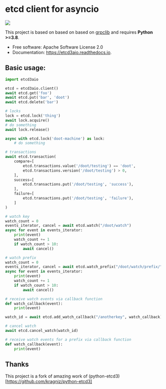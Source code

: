 # etcd client for asyncio

![](https://github.com/hron/etcd3aio/workflows/Build/badge.svg)

This project is based on based on based on [grpclib](https://github.com/vmagamedov/grpclib) and requires **Python >=3.8**.

* Free software: Apache Software License 2.0
* Documentation: https://etcd3aio.readthedocs.io.

## Basic usage:

```python
import etcd3aio

etcd = etcd3aio.client()
await etcd.get('foo')
await etcd.put('bar', 'doot')
await etcd.delete('bar')

# locks
lock = etcd.lock('thing')
await lock.acquire()
# do something
await lock.release()

async with etcd.lock('doot-machine') as lock:
    # do something

# transactions
await etcd.transaction(
    compare=[
        etcd.transactions.value('/doot/testing') == 'doot',
        etcd.transactions.version('/doot/testing') > 0,
    ],
    success=[
        etcd.transactions.put('/doot/testing', 'success'),
    ],
    failure=[
        etcd.transactions.put('/doot/testing', 'failure'),
    ]
)

# watch key
watch_count = 0
events_iterator, cancel = await etcd.watch("/doot/watch")
async for event in events_iterator:
    print(event)
    watch_count += 1
    if watch_count > 10:
        await cancel()

# watch prefix
watch_count = 0
events_iterator, cancel = await etcd.watch_prefix("/doot/watch/prefix/")
async for event in events_iterator:
    print(event)
    watch_count += 1
    if watch_count > 10:
        await cancel()

# receive watch events via callback function
def watch_callback(event):
    print(event)

watch_id = await etcd.add_watch_callback("/anotherkey", watch_callback)

# cancel watch
await etcd.cancel_watch(watch_id)

# receive watch events for a prefix via callback function
def watch_callback(event):
    print(event)
```

## Thanks

This project is a fork of amazing work of (python-etcd3)[https://github.com/kragniz/python-etcd3]
